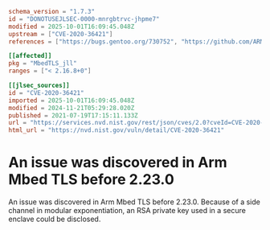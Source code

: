 ```toml
schema_version = "1.7.3"
id = "DONOTUSEJLSEC-0000-mnrgbtrvc-jhpme7"
modified = 2025-10-01T16:09:45.048Z
upstream = ["CVE-2020-36421"]
references = ["https://bugs.gentoo.org/730752", "https://github.com/ARMmbed/mbedtls/issues/3394", "https://github.com/ARMmbed/mbedtls/releases/tag/v2.16.7", "https://github.com/ARMmbed/mbedtls/releases/tag/v2.23.0", "https://lists.debian.org/debian-lts-announce/2022/12/msg00036.html", "https://bugs.gentoo.org/730752", "https://github.com/ARMmbed/mbedtls/issues/3394", "https://github.com/ARMmbed/mbedtls/releases/tag/v2.16.7", "https://github.com/ARMmbed/mbedtls/releases/tag/v2.23.0", "https://lists.debian.org/debian-lts-announce/2022/12/msg00036.html"]

[[affected]]
pkg = "MbedTLS_jll"
ranges = ["< 2.16.8+0"]

[[jlsec_sources]]
id = "CVE-2020-36421"
imported = 2025-10-01T16:09:45.048Z
modified = 2024-11-21T05:29:28.020Z
published = 2021-07-19T17:15:11.133Z
url = "https://services.nvd.nist.gov/rest/json/cves/2.0?cveId=CVE-2020-36421"
html_url = "https://nvd.nist.gov/vuln/detail/CVE-2020-36421"
```

# An issue was discovered in Arm Mbed TLS before 2.23.0

An issue was discovered in Arm Mbed TLS before 2.23.0. Because of a side channel in modular exponentiation, an RSA private key used in a secure enclave could be disclosed.

